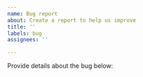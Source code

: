 ```yaml
---
name: Bug report
about: Create a report to help us improve
title: ''
labels: bug
assignees: ''

---
```

<!-- Logs may be helpful to me, but are optional. To upload logs:
 1. open the latest osu! skin mixer
 2. press Ctrl+Shift+L to start logging
 2. reproduce the issue or bug
 3. press Ctrl+Shift+L again to stop logging
 5. drag and drop the "very_helpful_logs.txt" file into the text box. -->

Provide details about the bug below:

